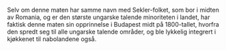 Selv om denne maten har samme navn med Sekler-folket, som bor i midten av Romania, og er den største ungarske talende minoriteten i landet, har faktisk denne maten sin opprinnelse i Budapest midt på 1800-tallet, hvorfra den spredt seg til alle ungarske talende områder, og ble lykkelig integrert i kjøkkenet til nabolandene også.